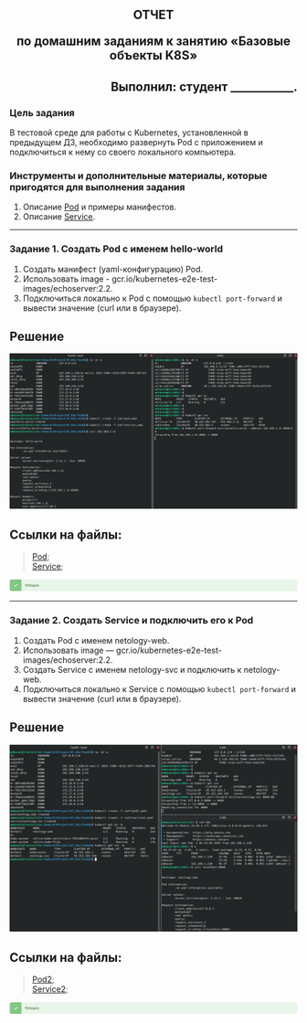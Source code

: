 
## <p style="text-align: center;">ОТЧЕТ</p> <p style="text-align: center;">по домашним заданиям к занятию «Базовые объекты K8S»</p>
## <p style="text-align: right;">Выполнил: студент ___________.</p>

### Цель задания

В тестовой среде для работы с Kubernetes, установленной в предыдущем ДЗ, необходимо развернуть Pod с приложением и подключиться к нему со своего локального компьютера. 

### Инструменты и дополнительные материалы, которые пригодятся для выполнения задания

1. Описание [Pod](https://kubernetes.io/docs/concepts/workloads/pods/) и примеры манифестов.
2. Описание [Service](https://kubernetes.io/docs/concepts/services-networking/service/).

------

### Задание 1. Создать Pod с именем hello-world

1. Создать манифест (yaml-конфигурацию) Pod.
2. Использовать image - gcr.io/kubernetes-e2e-test-images/echoserver:2.2.
3. Подключиться локально к Pod с помощью `kubectl port-forward` и вывести значение (curl или в браузере).

## Решение

![localImage](./screen_VII.02_1.png)    

## Ссылки на файлы:
>[Pod](./conf/pod.yaml);    
>[Service](./conf/service.yaml);   

![localImage](./Yes.png)


------

### Задание 2. Создать Service и подключить его к Pod

1. Создать Pod с именем netology-web.
2. Использовать image — gcr.io/kubernetes-e2e-test-images/echoserver:2.2.
3. Создать Service с именем netology-svc и подключить к netology-web.
4. Подключиться локально к Service с помощью `kubectl port-forward` и вывести значение (curl или в браузере).

## Решение

![localImage](./screen_VII.02_2.png)    

## Ссылки на файлы:
>[Pod2](./conf/pod2.yaml);    
>[Service2](./conf/service2.yaml);   

![localImage](./Yes.png)
